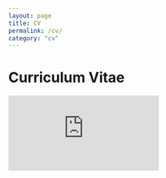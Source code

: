 ```yaml
---
layout: page
title: CV
permalink: /cv/
category: "cv"
---
```


<h1>Curriculum Vitae</h1>
<embed src="https://OlenaB3.github.io/documents/Berchuk_CV.pdf" type="application/pdf" />
